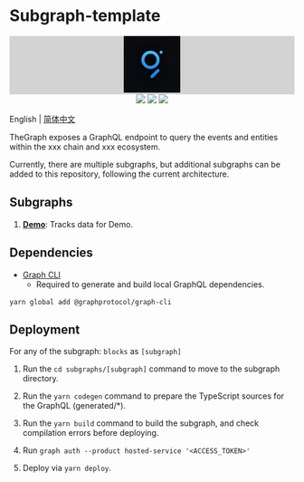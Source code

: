 # Subgraph-template

<div align=center style="background:lightgrey">
<img src="./logo.png" width=100" height="100" />
</div>
<div align=center>
<img src="https://img.shields.io/badge/nodejs^14-blue"/>
<img src="https://img.shields.io/badge/graph^0.30.0-blue"/>
<img src="https://img.shields.io/badge/subgraph^0.0.5-blue"/>
</div>

English | [简体中文](./README_zh.md)


TheGraph exposes a GraphQL endpoint to query the events and entities within the xxx chain and xxx ecosystem.

Currently, there are multiple subgraphs, but additional subgraphs can be added to this repository, following the current architecture.


## Subgraphs
01. **[Demo](https://thegraph.com/hosted-service/subgraph/lingcoder/xxx)**: Tracks data for Demo.


## Dependencies

- [Graph CLI](https://github.com/graphprotocol/graph-cli)
    - Required to generate and build local GraphQL dependencies.

```shell
yarn global add @graphprotocol/graph-cli
```

## Deployment

For any of the subgraph: `blocks` as `[subgraph]`

1. Run the `cd subgraphs/[subgraph]` command to move to the subgraph directory.

2. Run the `yarn codegen` command to prepare the TypeScript sources for the GraphQL (generated/*).

3. Run the `yarn build` command to build the subgraph, and check compilation errors before deploying.

4. Run `graph auth --product hosted-service '<ACCESS_TOKEN>'`

5. Deploy via `yarn deploy`.

